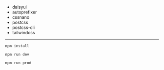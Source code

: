 - daisyui
- autoprefixer
- cssnano
- postcss
- postcss-cli
- tailwindcss

---

```
npm install
```
```
npm run dev
```
```
npm run prod
```